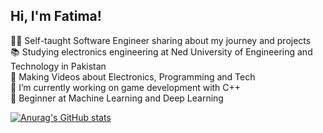 ## Hi, I'm Fatima!

👩‍💻 Self-taught Software Engineer sharing about my journey and projects <br/>
📚 Studying electronics engineering at Ned University of Engineering and Technology in Pakistan <br/>
🎥 Making Videos about Electronics, Programming and Tech <br/>
🔭 I’m currently working on game development with C++ <br/>
🚀 Beginner at Machine Learning and Deep Learning <br/>

<!--Github stats-->
[![Anurag's GitHub stats](https://github-readme-stats.vercel.app/api?username=Minji-lil)](https://github.com/Minji-lil/github-readme-stats)








